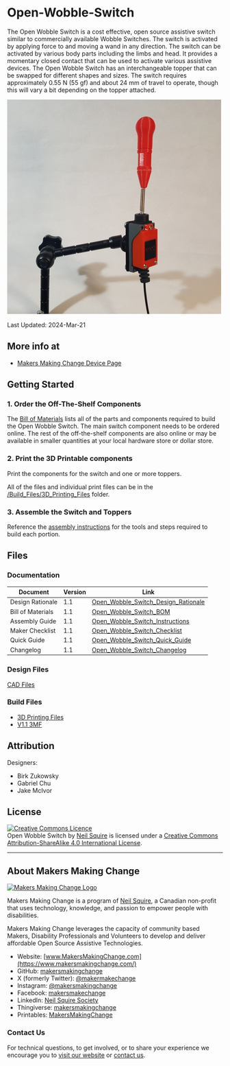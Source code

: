 # Open-Wobble-Switch
The Open Wobble Switch is a cost effective, open source assistive switch similar to commercially available Wobble Switches. The switch is activated by applying force to and moving a wand in any direction. The switch can be activated by various body parts including the limbs and head. It provides a momentary closed contact that can be used to activate various assistive devices. The Open Wobble Switch has an interchangeable topper that can be swapped for different shapes and sizes. The switch requires approximately 0.55 N (55 gf) and about 24 mm of travel to operate, though this will vary a bit depending on the topper attached. 

![Open Wobble Switch](Photos/OWS_Ball_500.jpg)

Last Updated: 2024-Mar-21

## More info at
- [Makers Making Change Device Page](https://www.makersmakingchange.com/project/open-wobble-switch/)


## Getting Started

### 1. Order the Off-The-Shelf Components

The [Bill of Materials](/Documentation/Open_Wobble_Switch_BOM.xlsx) lists all of the parts and components required to build the Open Wobble Switch. The main switch component needs to be ordered online. The rest of the off-the-shelf components are also online or may be available in smaller quantities at your local hardware store or dollar store.


### 2. Print the 3D Printable components

Print the components for the switch and one or more toppers.

All of the files and individual print files can be in the [/Build_Files/3D_Printing_Files](/Build_Files/3D_Printing/) folder.

### 3. Assemble the Switch and Toppers

Reference the [assembly instructions](/Documentation/Open_Wobble_Switch_Instructions.pdf) for the tools and steps required to build each portion.

## Files
### Documentation
| Document             | Version | Link |
|----------------------|---------|------|
| Design Rationale     | 1.1     | [Open_Wobble_Switch_Design_Rationale](/Documentation/Open_Wobble_Switch_Design_Rationale.pdf)     |
| Bill of Materials    | 1.1     | [Open_Wobble_Switch_BOM](/Documentation/Open_Wobble_Switch_BOM.csv)     |
| Assembly Guide       | 1.1     | [Open_Wobble_Switch_Instructions](/Documentation/Open_Wobble_Switch_Instructions.pdf)     |
| Maker Checklist      | 1.1     | [Open_Wobble_Switch_Checklist](/Documentation/Open_Wobble_Switch_Checklist.pdf)     |
| Quick Guide          | 1.1     | [Open_Wobble_Switch_Quick_Guide](/Documentation/Open_Wobble_Switch_Quick_Guide.pdf)    |
| Changelog            | 1.1     | [Open_Wobble_Switch_Changelog](/Documentation/Open_Wobble_Switch_Changelog.pdf)     |

### Design Files
[CAD Files](/Design_Files)

### Build Files
 - [3D Printing Files](/Build_Files/3D_Printing)
 - [V1.1 3MF](/Build_Files/3D_Printing/OWS_All_v1.1.3mf)

## Attribution
Designers:
 - Birk Zukowsky
 - Gabriel Chu
 - Jake McIvor

## License
<a rel="license" href="http://creativecommons.org/licenses/by-sa/4.0/"><img alt="Creative Commons Licence" style="border-width:0" src="https://i.creativecommons.org/l/by-sa/4.0/88x31.png" /></a><br /><span xmlns:dct="http://purl.org/dc/terms/" property="dct:title">Open Wobble Switch</span> by <a xmlns:cc="http://creativecommons.org/ns#" href="www.makersmakingchange.com" property="cc:attributionName" rel="cc:attributionURL">Neil Squire</a> is licensed under a <a rel="license" href="http://creativecommons.org/licenses/by-sa/4.0/">Creative Commons Attribution-ShareAlike 4.0 International License</a>.



---

## About Makers Making Change
[<img src="https://raw.githubusercontent.com/makersmakingchange/makersmakingchange/main/img/mmc_logo.svg" width="500" alt="Makers Making Change Logo">](https://www.makersmakingchange.com/)

Makers Making Change is a program of [Neil Squire](https://www.neilsquire.ca/), a Canadian non-profit that uses technology, knowledge, and passion to empower people with disabilities.

Makers Making Change leverages the capacity of community based Makers, Disability Professionals and Volunteers to develop and deliver affordable Open Source Assistive Technologies.

 - Website: [www.MakersMakingChange.com](https://www.makersmakingchange.com/)
 - GitHub: [makersmakingchange](https://github.com/makersmakingchange)
 - X (formerly Twitter): [@makermakechange](https://twitter.com/makermakechange)
 - Instagram: [@makersmakingchange](https://www.instagram.com/makersmakingchange)
 - Facebook: [makersmakechange](https://www.facebook.com/makersmakechange)
 - LinkedIn: [Neil Squire Society](https://www.linkedin.com/company/neil-squire-society/)
 - Thingiverse: [makersmakingchange](https://www.thingiverse.com/makersmakingchange/about)
 - Printables: [MakersMakingChange](https://www.printables.com/@MakersMakingChange)

### Contact Us
For technical questions, to get involved, or to share your experience we encourage you to [visit our website](https://www.makersmakingchange.com/) or [contact us](https://www.makersmakingchange.com/s/contact).

